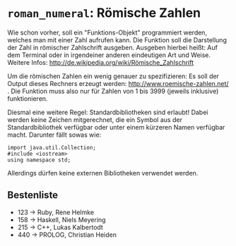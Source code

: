 # `roman_numeral`: Römische Zahlen

Wie schon vorher, soll ein "Funktions-Objekt" programmiert werden, welches man mit einer Zahl aufrufen kann. Die Funktion soll die Darstellung der Zahl in römischer Zahlschrift ausgeben. Ausgeben hierbei heißt: Auf dem Terminal oder in irgendeiner anderen eindeutigen Art und Weise. Weitere Infos: http://de.wikipedia.org/wiki/Römische_Zahlschrift

Um die römischen Zahlen ein wenig genauer zu spezifizieren: Es soll der Output dieses Rechners erzeugt werden: http://www.roemische-zahlen.net/ . Die Funktion muss also nur für Zahlen von 1 bis 3999 (jeweils inklusive) funktionieren.

Diesmal eine weitere Regel: Standardbibliotheken sind erlaubt! Dabei werden keine Zeichen mitgerechnet, die ein Symbol aus der Standardbibliothek verfügbar oder unter einem kürzeren Namen verfügbar macht. Darunter fällt sowas wie:

    import java.util.Collection;
    #include <iostream>
    using namespace std;

Allerdings dürfen keine externen Bibliotheken verwendet werden.

## Bestenliste
* 123 -> Ruby, Rene Helmke
* 158 -> Haskell, Niels Meyering
* 215 -> C++, Lukas Kalbertodt
* 440 -> PROLOG, Christian Heiden
